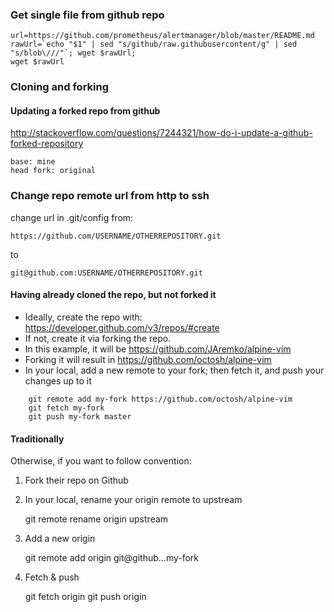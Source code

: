 ### Get single file from github repo
```
url=https://github.com/prometheus/alertmanager/blob/master/README.md
rawUrl=`echo "$1" | sed "s/github/raw.githubusercontent/g" | sed "s/blob\///"`; wget $rawUrl; 
wget $rawUrl
```

### Cloning and forking 

#### Updating a forked repo from github
http://stackoverflow.com/questions/7244321/how-do-i-update-a-github-forked-repository
```
base: mine 
head fork: original
```

### Change repo remote url from http to ssh
change url in .git/config from:
```
https://github.com/USERNAME/OTHERREPOSITORY.git
```
to
```
git@github.com:USERNAME/OTHERREPOSITORY.git
```


#### Having already cloned the repo, but not forked it

* Ideally, create the repo with: https://developer.github.com/v3/repos/#create
* If not, create it via forking the repo.
* In this example, it will be https://github.com/JAremko/alpine-vim
* Forking it will result in https://github.com/octosh/alpine-vim
* In your local, add a new remote to your fork; then fetch it, and push your changes up to it
```
    git remote add my-fork https://github.com/octosh/alpine-vim
    git fetch my-fork
    git push my-fork master
```

#### Traditionally
Otherwise, if you want to follow convention:

1. Fork their repo on Github
2. In your local, rename your origin remote to upstream

    git remote rename origin upstream

3. Add a new origin

    git remote add origin git@github...my-fork

4. Fetch & push

    git fetch origin
    git push origin
